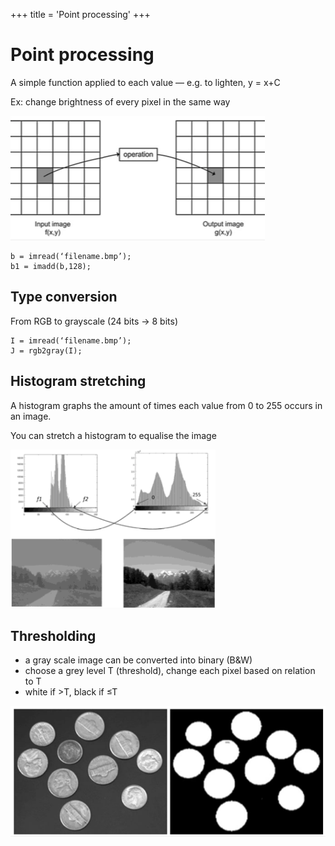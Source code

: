 +++
title = 'Point processing'
+++
# Point processing
A simple function applied to each value — e.g. to lighten, y = x+C

Ex: change brightness of every pixel in the same way

![screenshot.png](3324add035d108efc1dc36a5adc53f9f.png)

```
b = imread(‘filename.bmp’);
b1 = imadd(b,128);
```

## Type conversion
From RGB to grayscale (24 bits -> 8 bits)

```
I = imread(‘filename.bmp’);
J = rgb2gray(I);
```

## Histogram stretching

A histogram graphs the amount of times each value from 0 to 255 occurs in an image.

You can stretch a histogram to equalise the image

![screenshot.png](4f05a88f44157b44d30209a3fa3a1941.png)

## Thresholding

- a gray scale image can be converted into binary (B&W)
- choose a grey level T (threshold), change each pixel based on relation to T
- white if >T, black if ≤T

![screenshot.png](14678296b2a9a5e2df1e024513278322.png)
